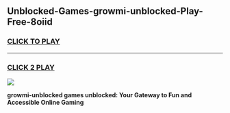 
## Unblocked-Games-growmi-unblocked-Play-Free-8oiid
<h3>
<a href="https://premium76.site?title=growmi-unblocked&ref=12A">CLICK TO PLAY</a></h3>
<hr>

<h3>
<a href="https://premium76.site?title=growmi-unblocked&ref=12A">CLICK 2 PLAY</a>
  
</h3>

<a href="https://premium76.site?title=growmi-unblocked&ref=12A"><img src="https://clearcache.store/games.png"></a>


**growmi-unblocked games unblocked: Your Gateway to Fun and Accessible Online Gaming**
